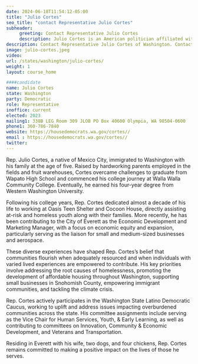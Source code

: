 ```yaml
---
date: 2024-06-18T11:54:12-05:00
title: "Julio Cortes"
seo_title: "contact Representative Julio Cortes"
subheader:
     greeting: Contact Representative Julio Cortes
     description: Julio Cortes is an American politician affiliated with the Democratic Party. He serves as a member of the Washington House of Representatives, representing District 38-Position 1. Cortes assumed office on January 9, 2023.
description: Contact Representative Julio Cortes of Washington. Contact information for Julio Cortes includes email address, phone number, and mailing address.
image: julio-cortes.jpeg
video:
url: /states/washington/julio-cortes/
weight: 1
layout: course_home

####candidate
name: Julio Cortes
state: Washington
party: Democratic
role: Representative
inoffice: current
elected: 2023
mailing1: 338B LEG Room 309 JLOB PO Box 40600 Olympia, WA 98504-0600
phone1: 360-786-7840
website: https://housedemocrats.wa.gov/cortes//
email : https://housedemocrats.wa.gov/cortes//
twitter: 
---
```

Rep. Julio Cortes, a native of Mexico City, immigrated to Washington with his family at the age of five. Raised by hardworking parents employed in the fields and fruit warehouses, Cortes overcame challenges to graduate from Wapato High School and commenced his college journey at Walla Walla Community College. Eventually, he earned his four-year degree from Western Washington University. 

Following his college years, Rep. Cortes dedicated almost a decade of his life to working at Oasis Teen Shelter and Cocoon House, directly assisting at-risk and homeless youth along with their families. More recently, he has been contributing to the City of Everett as the Economic Development and Marketing Manager, with a focus on economic equity and expansion, particularly serving as the liaison for small and medium-sized businesses and aerospace. 

These diverse experiences have shaped Rep. Cortes’s belief that communities flourish when adequately resourced and when individuals with varied lived experiences are empowered to contribute. His key priorities involve addressing the root causes of homelessness, promoting the development of affordable housing throughout Washington, supporting small businesses in Snohomish County, empowering immigrant communities, and tackling the climate crisis. 

Rep. Cortes actively participates in the Washington State Latino Democratic Caucus, working to uplift and address issues impacting overburdened communities across the state. His committee assignments include serving as the Vice Chair for Human Services, Youth, & Early Learning, as well as contributing to committees on Innovation, Community & Economic Development, and Veterans and Transportation. 

Residing in Everett with his wife, two dogs, and four chickens, Rep. Cortes remains committed to making a positive impact on the lives of those he serves. 

